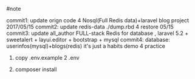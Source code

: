 #note

commit1:
	update orign code 4 Nosql(Full Redis data)+laravel   blog project    2017/05/15	
commit2: 
	update redis-data  ./dump.rbd  4 restore	05/15
commit3:
	update all_author FULL-stack Redis for database , laravel 5.2 + sweetalert + layui.editor + bootstrap  + mysql
commit4:
	database: userinfos(mysql)+blogs(redis)
it's just a habits demo 4 practice


1.
	copy .env.example 2 .env

2.
	composer install

